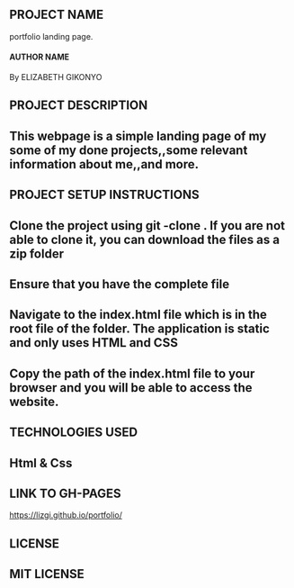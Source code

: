 ## PROJECT NAME
portfolio landing page.

#### AUTHOR NAME
By ELIZABETH GIKONYO

## PROJECT DESCRIPTION
## This webpage is a simple landing page of my some of my done projects,,some relevant information about me,,and more.

## PROJECT SETUP INSTRUCTIONS
## Clone the project using git -clone . If you are not able to clone it, you can download the files as a zip folder

## Ensure that you have the complete file

## Navigate to the index.html file which is in the root file of the folder. The application is static and only uses HTML and CSS

## Copy the path of the index.html file to your browser and you will be able to access the website.

## TECHNOLOGIES USED
## Html & Css

## LINK TO GH-PAGES
https://lizgi.github.io/portfolio/

## LICENSE
## MIT LICENSE
